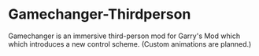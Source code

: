 # Gamechanger-Thirdperson
Gamechanger is an immersive third-person mod for Garry's Mod which which introduces a new control scheme. (Custom animations are planned.)
